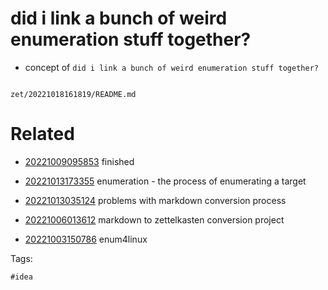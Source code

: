 # did i link a bunch of weird enumeration stuff together?

- concept of `did i link a bunch of weird enumeration stuff together?`

```
```

` zet/20221018161819/README.md `

# Related

- [20221009095853](/zet/20221009095853/README.md) finished

- [20221013173355](/zet/20221013173355/README.md) enumeration - the process of enumerating a target
- [20221013035124](/zet/20221013035124/README.md) problems with markdown conversion process
- [20221006013612](/zet/20221006013612/README.md) markdown to zettelkasten conversion project
- [20221003150786](/zet/20221003150786/README.md) enum4linux

Tags:

    #idea
